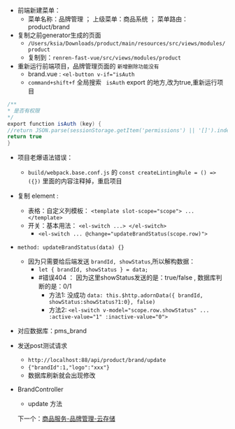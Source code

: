 - 前端新建菜单：
	- 菜单名称：品牌管理 ； 上级菜单：商品系统 ； 菜单路由：product/brand
- 复制之前generator生成的页面
	- `/Users/ksia/Downloads/product/main/resources/src/views/modules/product`
	- 复制到：`renren-fast-vue/src/views/modules/product`
- 重新运行前端项目，品牌管理页面的 `新增删除功能没有`
	- brand.vue : `<el-button v-if="isAuth`
	- `command+shift+f` 全局搜索 ` isAuth`  export 的地方,改为true,重新运行项目
```java
/**
* 是否有权限
*/
export function isAuth (key) {
//return JSON.parse(sessionStorage.getItem('permissions') || '[]').indexOf(key) !== -1 || false
return true
}
```
- 项目老爆语法错误：
	- `build/webpack.base.conf.js` 的 `const createLintingRule = () => ({})` 里面的内容注释掉，重启项目
- 复制 element : 
	- 表格：自定义列模板： `<template slot-scope="scope"> ...</template>`
	- 开关：基本用法： `<el-switch ...> </el-switch>`
		- `<el-switch ... @change="updateBrandStatus(scope.row)">`
- `method: updateBrandStatus(data) {}`
	- 因为只需要给后端发送 `brandId, showStatus`,所以解构数据：
		- `let { brandId, showStatus } = data;`
		-  #错误404 ： 因为这里showStatus发送的是：true/false , 数据库判断的是：0/1
			- 方法1: 没成功 `data: this.$http.adornData({ brandId, showStatus:showStatus?1:0}, false)`
			- 方法2: `<el-switch v-model="scope.row.showStatus" ... :active-value="1" :inactive-value="0">`

- 对应数据库：pms_brand
- 发送post测试请求
	- `http://localhost:88/api/product/brand/update`
	- `{"brandId":1,"logo":"xxx"}`
	- 数据库刷新就会出现修改
- BrandController
	- update 方法

	下一个：[商品服务-品牌管理-云存储](课程&笔记/技术栈/尚硅谷/谷粒商城/步骤与问题/recources/商品服务-品牌管理-云存储.md)